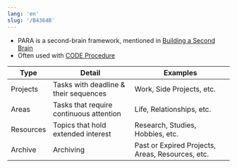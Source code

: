 ```yaml
---
lang: 'en'
slug: '/B4364B'
---
```


- PARA is a second-brain framework, mentioned in [Building a Second Brain](./../.././docs/pages/Building%20a%20Second%20Brain.md)
- Often used with [CODE Procedure](./../.././docs/pages/CODE%20Procedure.md)

| Type      | Detail                                  | Examples                                         |
| --------- | --------------------------------------- | ------------------------------------------------ |
| Projects  | Tasks with deadline & their sequences   | Work, Side Projects, etc.                        |
| Areas     | Tasks that require continuous attention | Life, Relationships, etc.                        |
| Resources | Topics that hold extended interest      | Research, Studies, Hobbies, etc.                 |
| Archive   | Archiving                               | Past or Expired Projects, Areas, Resources, etc. |

<head>
  <html lang="en-US"/>
</head>
